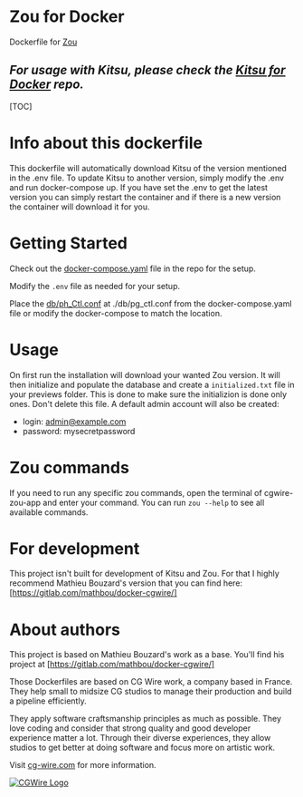 # Zou for Docker

Dockerfile for [Zou](https://zou.cg-wire.com/)

## *For usage with Kitsu, please check the [Kitsu for Docker](https://github.com/EmberLightVFX/Kitsu-for-Docker) repo.*

[TOC]


# Info about this dockerfile

This dockerfile will automatically download Kitsu of the version mentioned in the .env file.
To update Kitsu to another version, simply modify the .env and run docker-compose up.
If you have set the .env to get the latest version you can simply restart the container and if there is a new version the container will download it for you.


# Getting Started

Check out the [docker-compose.yaml](docker-compose.yaml) file in the repo for the setup.

Modify the `.env` file as needed for your setup.

Place the [db/ph_Ctl.conf](db/ph_Ctl.conf) at ./db/pg_ctl.conf from the docker-compose.yaml file or modify the docker-compose to match the location.


# Usage

On first run the installation will download your wanted Zou version.
It will then initialize and populate the database and create a `initialized.txt` file in your previews folder. This is done to make sure the initializion is done only ones. Don't delete this file.
A default admin account will also be created:

- login: admin@example.com
- password: mysecretpassword


# Zou commands

If you need to run any specific zou commands, open the terminal of cgwire-zou-app and enter your command.
You can run `zou --help` to see all available commands.


# For development

This project isn't built for development of Kitsu and Zou.
For that I highly recommend Mathieu Bouzard's version that you can find here: [https://gitlab.com/mathbou/docker-cgwire/]


# About authors

This project is based on Mathieu Bouzard's work as a base. You'll find his project at [https://gitlab.com/mathbou/docker-cgwire/]

Those Dockerfiles are based on CG Wire work, a company based in France. They help small
to midsize CG studios to manage their production and build a pipeline
efficiently.

They apply software craftsmanship principles as much as possible. They love
coding and consider that strong quality and good developer experience matter a lot.
Through their diverse experiences, they allow studios to get better at doing
software and focus more on  artistic work.

Visit [cg-wire.com](https://cg-wire.com) for more information.

[![CGWire Logo](https://zou.cg-wire.com/cgwire.png)](https://cgwire.com)